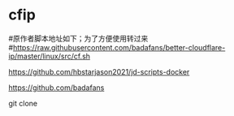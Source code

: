 # cfip
#原作者脚本地址如下；为了方便使用转过来
#https://raw.githubusercontent.com/badafans/better-cloudflare-ip/master/linux/src/cf.sh

https://github.com/hbstarjason2021/jd-scripts-docker

https://github.com/badafans

git clone
